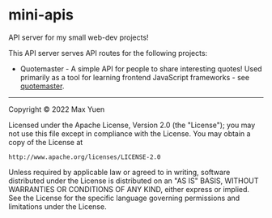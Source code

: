 # mini-apis
API server for my small web-dev projects!

This API server serves API routes for the following projects:
- Quotemaster - A simple API for people to share interesting quotes! Used primarily as a tool for learning frontend JavaScript frameworks - see [quotemaster](https://github.com/max8539/quotemaster).

---

Copyright © 2022 Max Yuen

Licensed under the Apache License, Version 2.0 (the "License");
you may not use this file except in compliance with the License.
You may obtain a copy of the License at

    http://www.apache.org/licenses/LICENSE-2.0

Unless required by applicable law or agreed to in writing, software
distributed under the License is distributed on an "AS IS" BASIS,
WITHOUT WARRANTIES OR CONDITIONS OF ANY KIND, either express or implied.
See the License for the specific language governing permissions and
limitations under the License.
